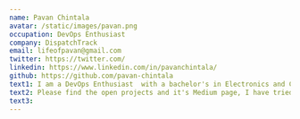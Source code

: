 ```yaml
---
name: Pavan Chintala
avatar: /static/images/pavan.png
occupation: DevOps Enthusiast
company: DispatchTrack
email: lifeofpavan@gmail.com
twitter: https://twitter.com/
linkedin: https://www.linkedin.com/in/pavanchintala/
github: https://github.com/pavan-chintala
text1: I am a DevOps Enthusiast  with a bachelor's in Electronics and Communication. I am passionate about DevOps and Cloud.
text2: Please find the open projects and it's Medium page, I have tried implementing
text3:
---
```

